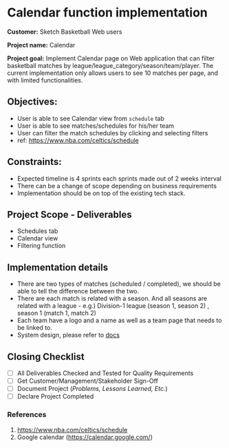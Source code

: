 # Calendar function implementation

**Customer:** Sketch Basketball Web users

**Project name:** Calendar

**Project goal:** Implement Calendar page on Web application that can filter basketball matches by league/league_category/season/team/player. The current implementation only allows users to see 10 matches per page, and with limited functionalities.

## Objectives:

- User is able to see Calendar view from `schedule` tab
- User is able to see matches/schedules for his/her team
- User can filter the match schedules by clicking and selecting filters
- ref: https://www.nba.com/celtics/schedule

## Constraints:

- Expected timeline is 4 sprints each sprints made out of 2 weeks interval
- There can be a change of scope depending on business requirements
- Implementation should be on top of the existing tech stack.

## Project Scope - Deliverables

- Schedules tab
- Calendar view
- Filtering function

## Implementation details

- There are two types of matches (scheduled / completed), we should be able to tell the difference between the two.
- There are each match is related with a season. And all seasons are related with a league - e.g.) Division-1 league (season 1, season 2) , season 1 (match 1, match 2)
- Each team have a logo and a name as well as a team page that needs to be linked to.
- System design, please refer to [docs](README.md#aws-architecture-)

## Closing Checklist

- [ ] All Deliverables Checked and Tested for Quality Requirements
- [ ] Get Customer/Management/Stakeholder Sign-Off
- [ ] Document Project (_Problems, Lessons Learned, Etc._)
- [ ] Declare Project Completed

### References

1. https://www.nba.com/celtics/schedule
2. Google calendar (https://calendar.google.com/)
